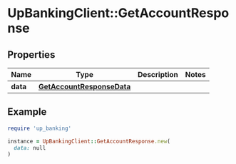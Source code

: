 # UpBankingClient::GetAccountResponse

## Properties

| Name | Type | Description | Notes |
| ---- | ---- | ----------- | ----- |
| **data** | [**GetAccountResponseData**](GetAccountResponseData.md) |  |  |

## Example

```ruby
require 'up_banking'

instance = UpBankingClient::GetAccountResponse.new(
  data: null
)
```

